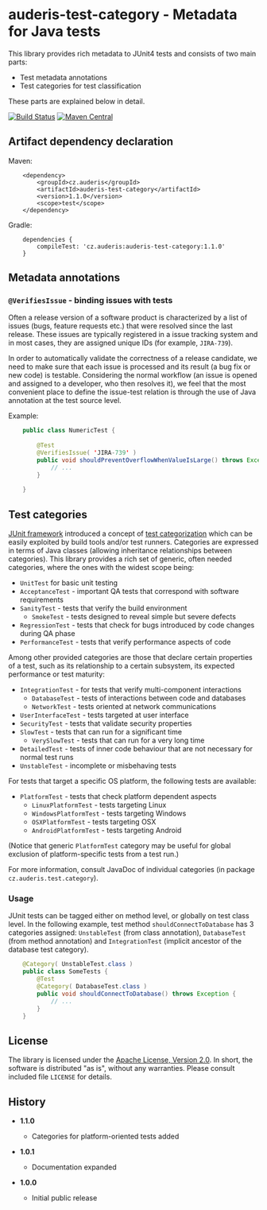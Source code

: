 # auderis-test-category - Metadata for Java tests

This library provides rich metadata to JUnit4 tests and consists of two main parts:
  * Test metadata annotations
  * Test categories for test classification
   
These parts are explained below in detail.

[![Build Status](https://travis-ci.org/bbobcik/auderis-test-category.svg?branch=master)](https://travis-ci.org/bbobcik/auderis-test-category)
[![Maven Central](https://maven-badges.herokuapp.com/maven-central/cz.auderis/auderis-test-category/badge.svg)](https://maven-badges.herokuapp.com/maven-central/cz.auderis/auderis-test-category)


## Artifact dependency declaration

Maven:
```Maven POM
    <dependency>
        <groupId>cz.auderis</groupId>
        <artifactId>auderis-test-category</artifactId>
        <version>1.1.0</version>
        <scope>test</scope>
    </dependency>
```
   
Gradle:
```Gradle
    dependencies {
        compileTest: 'cz.auderis:auderis-test-category:1.1.0'
    }
```


## Metadata annotations

### `@VerifiesIssue` - binding issues with tests

Often a release version of a software product is characterized by a list of issues (bugs, feature requests etc.) that
were resolved since the last release. These issues are typically registered in a issue tracking system and in most
cases, they are assigned unique IDs (for example, `JIRA-739`).

In order to automatically validate the correctness of a release candidate, we need to make sure that each issue
is processed and its result (a bug fix or new code) is testable. Considering the normal workflow (an issue is
opened and assigned to a developer, who then resolves it), we feel that the most convenient place to define
the issue-test relation is through the use of Java annotation at the test source level.

Example:

```java
    public class NumericTest {
    
        @Test
        @VerifiesIssue( 'JIRA-739' )
        public void shouldPreventOverflowWhenValueIsLarge() throws Exception {
            // ...
        }
     
    }
```


## Test categories

[JUnit framework](http://junit.org) introduced a concept of
[test categorization](https://github.com/junit-team/junit4/wiki/categories) which can be easily exploited
by build tools and/or test runners. Categories are expressed in terms of Java classes (allowing inheritance
relationships between categories). This library provides a rich set of generic, often needed categories,
where the ones with the widest scope being:

  * `UnitTest` for basic unit testing
  * `AcceptanceTest` - important QA tests that correspond with software requirements
  * `SanityTest` - tests that verify the build environment
    * `SmokeTest` - tests designed to reveal simple but severe defects
  * `RegressionTest` - tests that check for bugs introduced by code changes during QA phase
  * `PerformanceTest` - tests that verify performance aspects of code

Among other provided categories are those that declare certain properties of a test, such as its relationship
to a certain subsystem, its expected performance or test maturity:

  * `IntegrationTest` - for tests that verify multi-component interactions
    * `DatabaseTest` - tests of interactions between code and databases
    * `NetworkTest` - tests oriented at network communications
  * `UserInterfaceTest` - tests targeted at user interface
  * `SecurityTest` - tests that validate security properties
  * `SlowTest` - tests that can run for a significant time
    * `VerySlowTest` - tests that can run for a very long time
  * `DetailedTest` - tests of inner code behaviour that are not necessary for normal test runs
  * `UnstableTest` - incomplete or misbehaving tests

For tests that target a specific OS platform, the following tests are available:

  * `PlatformTest` - tests that check platform dependent aspects
    * `LinuxPlatformTest` - tests targeting Linux
    * `WindowsPlatformTest` - tests targeting Windows
    * `OSXPlatformTest` - tests targeting OSX
    * `AndroidPlatformTest` - tests targeting Android

(Notice that generic `PlatformTest` category may be useful for global exclusion of platform-specific
tests from a test run.)

For more information, consult JavaDoc of individual categories (in package `cz.auderis.test.category`).

### Usage

JUnit tests can be tagged either on method level, or globally on test class level.
In the following example, test method `shouldConnectToDatabase` has 3 categories
assigned: `UnstableTest` (from class annotation), `DatabaseTest` (from method
annotation) and `IntegrationTest` (implicit ancestor of the database test category).

```java
    @Category( UnstableTest.class )
    public class SomeTests {
        @Test
        @Category( DatabaseTest.class )
        public void shouldConnectToDatabase() throws Exception {
            // ...
        }
    }
```

## License

The library is licensed under the [Apache License, Version 2.0](http://www.apache.org/licenses/LICENSE-2.0).
In short, the software is distributed "as is", without any warranties. Please consult
included file `LICENSE` for details.


## History

* **1.1.0**
  * Categories for platform-oriented tests added

* **1.0.1**
  * Documentation expanded

* **1.0.0**
  * Initial public release
